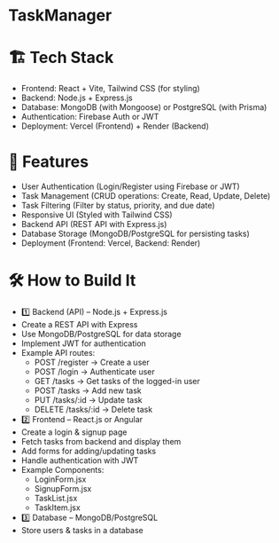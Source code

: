 # **TaskManager**

# 🏗 Tech Stack
- Frontend: React + Vite, Tailwind CSS (for styling)
- Backend: Node.js + Express.js
- Database: MongoDB (with Mongoose) or PostgreSQL (with Prisma)
- Authentication: Firebase Auth or JWT
- Deployment: Vercel (Frontend) + Render (Backend)

# 📜 Features
- User Authentication (Login/Register using Firebase or JWT)
- Task Management (CRUD operations: Create, Read, Update, Delete)
- Task Filtering (Filter by status, priority, and due date)
- Responsive UI (Styled with Tailwind CSS)
- Backend API (REST API with Express.js)
- Database Storage (MongoDB/PostgreSQL for persisting tasks)
- Deployment (Frontend: Vercel, Backend: Render)

# 🛠 How to Build It
- 1️⃣ Backend (API) – Node.js + Express.js
- Create a REST API with Express
- Use MongoDB/PostgreSQL for data storage
- Implement JWT for authentication
- Example API routes:
  - POST /register → Create a user
  - POST /login → Authenticate user
  - GET /tasks → Get tasks of the logged-in user
  - POST /tasks → Add new task
  - PUT /tasks/:id → Update task
  - DELETE /tasks/:id → Delete task
- 2️⃣ Frontend – React.js or Angular
- Create a login & signup page
- Fetch tasks from backend and display them
- Add forms for adding/updating tasks
- Handle authentication with JWT
- Example Components:
  - LoginForm.jsx
  - SignupForm.jsx
  - TaskList.jsx
  - TaskItem.jsx
- 3️⃣ Database – MongoDB/PostgreSQL
- Store users & tasks in a database
